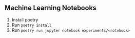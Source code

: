 Machine Learning Notebooks
--------------------------

1. Install poetry
2. Run `poetry install`
3. Run `poetry run jupyter notebook experiments/<notebook>`
